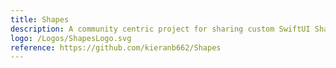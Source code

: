 ```yaml
---
title: Shapes
description: A community centric project for sharing custom SwiftUI Shapes.
logo: /Logos/ShapesLogo.svg
reference: https://github.com/kieranb662/Shapes
---
```

